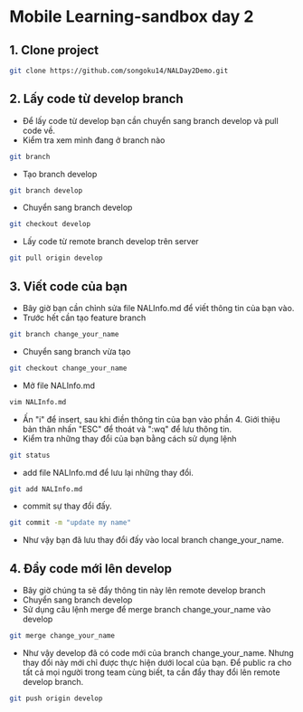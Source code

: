 Mobile Learning-sandbox day 2
==================================
## 1. Clone project
```sh
git clone https://github.com/songoku14/NALDay2Demo.git
```
## 2. Lấy code từ develop branch 
- Để lấy code từ develop bạn cần chuyển sang branch develop và pull code về.
- Kiểm tra xem mình đang ở branch nào
```sh
git branch
```
- Tạo branch develop 
```sh
git branch develop
```
- Chuyển sang branch develop 
```sh
git checkout develop
```
- Lấy code từ  remote branch develop trên server
```sh
git pull origin develop
```
## 3. Viết code của bạn 
- Bây giờ bạn cần chỉnh sửa file NALInfo.md  để viết thông tin của bạn vào.
- Trước hết cần tạo  feature branch 
```sh
git branch change_your_name
```
- Chuyển sang branch vừa tạo
```sh
git checkout change_your_name
```
- Mở file NALInfo.md
```sh
vim NALInfo.md
```
- Ấn "i" để  insert, sau khi điền thông tin của bạn vào phần 4. Giới thiệu bản thân nhấn "ESC" để thoát và ":wq" để lưu thông tin.
- Kiểm tra những thay đổi của bạn  bằng cách sử dụng lệnh 
```sh
git status
```
- add file NALInfo.md để lưu lại những thay đổi.
```sh
git add NALInfo.md
```
- commit sự thay đổi đấy.
```sh
git commit -m "update my name"
```
- Như vậy bạn đã lưu thay đổi đấy vào  local branch change_your_name.
## 4. Đẩy code mới lên develop
- Bây giờ chúng ta sẽ đẩy thông tin này lên remote develop branch
- Chuyển sang branch develop
- Sử dụng câu lệnh merge để merge branch change_your_name  vào  develop
```sh
git merge change_your_name
```
- Như vậy develop đã có code mới của branch change_your_name. Nhưng thay đổi này mới chỉ được thực  hiện dưới local của bạn. Để public ra cho tất cả mọi người trong team cùng biết, ta cần đẩy thay đổi lên remote develop branch.
```sh
git push origin develop
```









